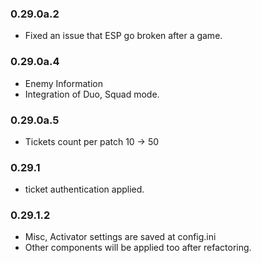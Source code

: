 ### 0.29.0a.2

- Fixed an issue that ESP go broken after a game.



### 0.29.0a.4

- Enemy Information
- Integration of Duo, Squad mode.





### 0.29.0a.5

- Tickets count per patch 10 -> 50



### 0.29.1

- ticket authentication applied.



### 0.29.1.2

- Misc, Activator settings are saved at config.ini
- Other components will be applied too after refactoring.